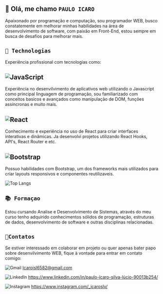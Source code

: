 ## 👋 Olá, me chamo ``PAULO ICARO``

Apaixonado por programação e computação, sou programador WEB, busco constatemente em melhorar minhas habilidades na área de desenvolvimento de software, com paixão em Front-End, estou sempre em busca de desafios para melhorar mais.



## ``🚀 Technologias``

Experiência profissional com tecnologias como:

## ![JavaScript](https://img.shields.io/badge/javascript-%23323330.svg?style=for-the-badge&logo=javascript&logoColor=%23F7DF1E)
Experiência no desenvilvimento de aplicativos web utilizando o Javascript como principal linguagem de programação, sou familiarizado com conceitos basicos e avançados como manipulação de DOM, funções assíncronas e muito mais.

## ![React](https://img.shields.io/badge/react-%2320232a.svg?style=for-the-badge&logo=react&logoColor=%2361DAFB)
Conhecimento e experiência no uso de React para criar interfaces interativas e dinâmicas. Ja desenvolvi projetos utilizando React Hooks, API's, React Router e etc.

## ![Bootstrap](https://img.shields.io/badge/bootstrap-%238511FA.svg?style=for-the-badge&logo=bootstrap&logoColor=white)
Possuo habilidades com Bootstrap, um dos frameworks mais utilizados para criar layouts responsivos e componentes reutilizaveis. 

![Top Langs](https://github-readme-stats.vercel.app/api/top-langs/?username=IcaroSLV&layout=compact&&bg_color=00000000&text_color=9248d9&title_color=803fbe)



## ``📚 Formaçao``

Estou cursando Analise e Desenvolvimento de Sistemas, através do meu curso tenho adquirido conhecimentos sólidos de programação, estruturas de dados, desenvolvimento de software e outras disciplinas relacionadas.



## ``📌Contatos``

Se estiver interessado em colaborar em projeto ou quer apenas bater papo sobre desenvilvimento WEB, fique à vontade para entrar em contato comigo:

![Gmail](https://img.shields.io/badge/Gmail-D14836?style=for-the-badge&logo=gmail&logoColor=white) Icaroisl6582@gmail.com

![LinkedIn](https://img.shields.io/badge/linkedin-%230077B5.svg?style=for-the-badge&logo=linkedin&logoColor=White) https://www.linkedin.com/in/paulo-ícaro-silva-lúcio-90013b254/

![Instagram](https://img.shields.io/badge/Instagram-%23E4405F.svg?style=for-the-badge&logo=Instagram&logoColor=white) https://www.instagram.com/_icaroslv/


